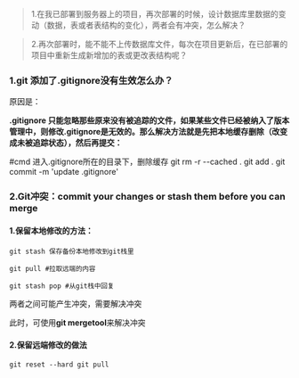 >  1.在我已部署到服务器上的项目，再次部署的时候，设计数据库里数据的变动（数据，表或者表结构的变化），两者会有冲突，怎么解决？

>  2.再次部署时，能不能不上传数据库文件，每次在项目更新后，在已部署的项目中重新生成新增加的表或更改表结构呢？

### 1.git 添加了.gitignore没有生效怎么办？

原因是：

 **.gitignore 只能忽略那些原来没有被追踪的文件，如果某些文件已经被纳入了版本管理中，则修改.gitignore是无效的。那么解决方法就是先把本地缓存删除（改变成未被追踪状态），然后再提交：**

\#cmd 进入.gitignore所在的目录下，删除缓存 git rm -r --cached . git add . git commit -m 'update .gitignore'

### 2.Git冲突：commit your changes or stash them before you can merge

#### 1.保留本地修改的方法：

```shell
git stash 保存备份本地修改到git栈里

git pull #拉取远端的内容 

git stash pop #从git栈中回复
```

两者之间可能产生冲突，需要解决冲突

此时，可使用**git mergetool**来解决冲突

#### 2.保留远端修改的做法



```shell
git reset --hard git pull
```